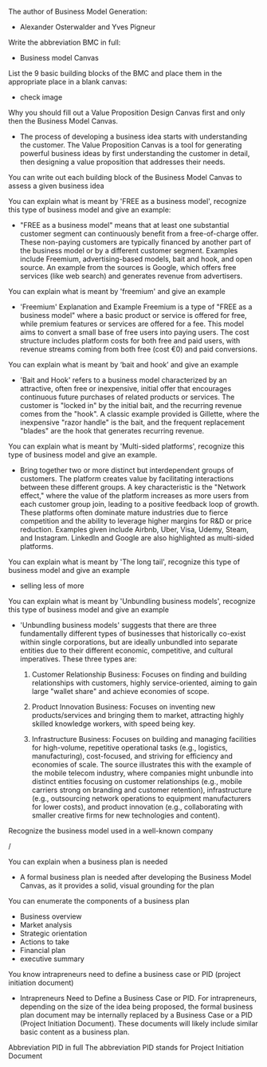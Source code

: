 The author of Business Model Generation:
- Alexander Osterwalder and Yves Pigneur

Write the abbreviation BMC in full:
- Business model Canvas

List the 9 basic building blocks of the BMC and place them in the appropriate place in a blank canvas:
- check image

Why you should fill out a Value Proposition Design Canvas first and only then the Business Model Canvas.
- The process of developing a business idea starts with understanding the customer. The Value Proposition Canvas is a tool for generating powerful business ideas by first understanding the customer in detail, then designing a value proposition that addresses their needs.

You can write out each building block of the Business Model Canvas to assess a given business idea

You can explain what is meant by 'FREE as a business model', recognize this type of business model and give an example:
- "FREE as a business model" means that at least one substantial customer segment can continuously benefit from a free-of-charge offer. These non-paying customers are typically financed by another part of the business model or by a different customer segment. Examples include Freemium, advertising-based models, bait and hook, and open source. An example from the sources is Google, which offers free services (like web search) and generates revenue from advertisers.

You can explain what is meant by 'freemium' and give an example
- 'Freemium' Explanation and Example Freemium is a type of "FREE as a business model" where a basic product or service is offered for free, while premium features or services are offered for a fee. This model aims to convert a small base of free users into paying users. The cost structure includes platform costs for both free and paid users, with revenue streams coming from both free (cost €0) and paid conversions.

You can explain what is meant by ‘bait and hook’ and give an example
- 'Bait and Hook' refers to a business model characterized by an attractive, often free or inexpensive, initial offer that encourages continuous future purchases of related products or services. The customer is "locked in" by the initial bait, and the recurring revenue comes from the "hook". A classic example provided is Gillette, where the inexpensive "razor handle" is the bait, and the frequent replacement "blades" are the hook that generates recurring revenue.

You can explain what is meant by 'Multi-sided platforms', recognize this type of business model and give an example.
-  Bring together two or more distinct but interdependent groups of customers. The platform creates value by facilitating interactions between these different groups. A key characteristic is the "Network effect," where the value of the platform increases as more users from each customer group join, leading to a positive feedback loop of growth. These platforms often dominate mature industries due to fierce competition and the ability to leverage higher margins for R&D or price reduction. Examples given include Airbnb, Uber, Visa, Udemy, Steam, and Instagram. LinkedIn and Google are also highlighted as multi-sided platforms.

You can explain what is meant by 'The long tail', recognize this type of business model and give an example
- selling less of more

You can explain what is meant by 'Unbundling business models', recognize this type of business model and give an example
- 'Unbundling business models' suggests that there are three fundamentally different types of businesses that historically co-exist within single corporations, but are ideally unbundled into separate entities due to their different economic, competitive, and cultural imperatives. These three types are:

	1. Customer Relationship Business: Focuses on finding and building relationships with customers, highly service-oriented, aiming to gain large "wallet share" and achieve economies of scope.

	2. Product Innovation Business: Focuses on inventing new products/services and bringing them to market, attracting highly skilled knowledge workers, with speed being key.

	3. Infrastructure Business: Focuses on building and managing facilities for high-volume, repetitive operational tasks (e.g., logistics, manufacturing), cost-focused, and striving for efficiency and economies of scale. The source illustrates this with the example of the mobile telecom industry, where companies might unbundle into distinct entities focusing on customer relationships (e.g., mobile carriers strong on branding and customer retention), infrastructure (e.g., outsourcing network operations to equipment manufacturers for lower costs), and product innovation (e.g., collaborating with smaller creative firms for new technologies and content).


Recognize the business model used in a well-known company

/

You can explain when a business plan is needed
- A formal business plan is needed after developing the Business Model Canvas, as it provides a solid, visual grounding for the plan

You can enumerate the components of a business plan
- Business overview
- Market analysis
- Strategic orientation
- Actions to take
- Financial plan
- executive summary

You know intrapreneurs need to define a business case or PID (project initiation document)
- Intrapreneurs Need to Define a Business Case or PID. For intrapreneurs, depending on the size of the idea being proposed, the formal business plan document may be internally replaced by a Business Case or a PID (Project Initiation Document). These documents will likely include similar basic content as a business plan.

Abbreviation PID in full The abbreviation PID stands for Project Initiation Document